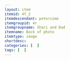 ```yaml
---
layout: item
itemid: 4f_2
itemdescendant: petersime
itemgroupid: 4r
itemgroupname: Shari and Dad
itemname: Back of photo
itemtype: image
shortdesc: 
categories: [  ]
tags: [  ]
---
```







